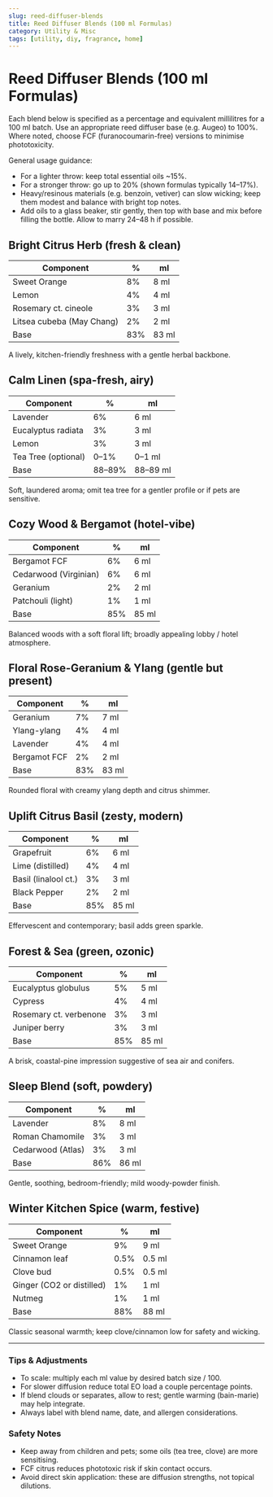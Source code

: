 ```yaml
---
slug: reed-diffuser-blends
title: Reed Diffuser Blends (100 ml Formulas)
category: Utility & Misc
tags: [utility, diy, fragrance, home]
---
```


# Reed Diffuser Blends (100 ml Formulas)

Each blend below is specified as a percentage and equivalent millilitres for a 100 ml batch. Use an appropriate reed diffuser base (e.g. Augeo) to 100%. Where noted, choose FCF (furanocoumarin-free) versions to minimise phototoxicity.

General usage guidance:

- For a lighter throw: keep total essential oils ~15%.
- For a stronger throw: go up to 20% (shown formulas typically 14–17%).
- Heavy/resinous materials (e.g. benzoin, vetiver) can slow wicking; keep them modest and balance with bright top notes.
- Add oils to a glass beaker, stir gently, then top with base and mix before filling the bottle. Allow to marry 24–48 h if possible.

## Bright Citrus Herb (fresh & clean)

| Component                 | %   | ml    |
| ------------------------- | --- | ----- |
| Sweet Orange              | 8%  | 8 ml  |
| Lemon                     | 4%  | 4 ml  |
| Rosemary ct. cineole      | 3%  | 3 ml  |
| Litsea cubeba (May Chang) | 2%  | 2 ml  |
| Base                      | 83% | 83 ml |

A lively, kitchen-friendly freshness with a gentle herbal backbone.

## Calm Linen (spa-fresh, airy)

| Component           | %      | ml       |
| ------------------- | ------ | -------- |
| Lavender            | 6%     | 6 ml     |
| Eucalyptus radiata  | 3%     | 3 ml     |
| Lemon               | 3%     | 3 ml     |
| Tea Tree (optional) | 0–1%   | 0–1 ml   |
| Base                | 88–89% | 88–89 ml |

Soft, laundered aroma; omit tea tree for a gentler profile or if pets are sensitive.

## Cozy Wood & Bergamot (hotel-vibe)

| Component             | %   | ml    |
| --------------------- | --- | ----- |
| Bergamot FCF          | 6%  | 6 ml  |
| Cedarwood (Virginian) | 6%  | 6 ml  |
| Geranium              | 2%  | 2 ml  |
| Patchouli (light)     | 1%  | 1 ml  |
| Base                  | 85% | 85 ml |

Balanced woods with a soft floral lift; broadly appealing lobby / hotel atmosphere.

## Floral Rose-Geranium & Ylang (gentle but present)

| Component    | %   | ml    |
| ------------ | --- | ----- |
| Geranium     | 7%  | 7 ml  |
| Ylang-ylang  | 4%  | 4 ml  |
| Lavender     | 4%  | 4 ml  |
| Bergamot FCF | 2%  | 2 ml  |
| Base         | 83% | 83 ml |

Rounded floral with creamy ylang depth and citrus shimmer.

## Uplift Citrus Basil (zesty, modern)

| Component            | %   | ml    |
| -------------------- | --- | ----- |
| Grapefruit           | 6%  | 6 ml  |
| Lime (distilled)     | 4%  | 4 ml  |
| Basil (linalool ct.) | 3%  | 3 ml  |
| Black Pepper         | 2%  | 2 ml  |
| Base                 | 85% | 85 ml |

Effervescent and contemporary; basil adds green sparkle.

## Forest & Sea (green, ozonic)

| Component              | %   | ml    |
| ---------------------- | --- | ----- |
| Eucalyptus globulus    | 5%  | 5 ml  |
| Cypress                | 4%  | 4 ml  |
| Rosemary ct. verbenone | 3%  | 3 ml  |
| Juniper berry          | 3%  | 3 ml  |
| Base                   | 85% | 85 ml |

A brisk, coastal-pine impression suggestive of sea air and conifers.

## Sleep Blend (soft, powdery)

| Component         | %   | ml    |
| ----------------- | --- | ----- |
| Lavender          | 8%  | 8 ml  |
| Roman Chamomile   | 3%  | 3 ml  |
| Cedarwood (Atlas) | 3%  | 3 ml  |
| Base              | 86% | 86 ml |

Gentle, soothing, bedroom-friendly; mild woody-powder finish.

## Winter Kitchen Spice (warm, festive)

| Component                 | %    | ml     |
| ------------------------- | ---- | ------ |
| Sweet Orange              | 9%   | 9 ml   |
| Cinnamon leaf             | 0.5% | 0.5 ml |
| Clove bud                 | 0.5% | 0.5 ml |
| Ginger (CO2 or distilled) | 1%   | 1 ml   |
| Nutmeg                    | 1%   | 1 ml   |
| Base                      | 88%  | 88 ml  |

Classic seasonal warmth; keep clove/cinnamon low for safety and wicking.

---

### Tips & Adjustments

- To scale: multiply each ml value by desired batch size / 100.
- For slower diffusion reduce total EO load a couple percentage points.
- If blend clouds or separates, allow to rest; gentle warming (bain-marie) may help integrate.
- Always label with blend name, date, and allergen considerations.

### Safety Notes

- Keep away from children and pets; some oils (tea tree, clove) are more sensitising.
- FCF citrus reduces phototoxic risk if skin contact occurs.
- Avoid direct skin application: these are diffusion strengths, not topical dilutions.

